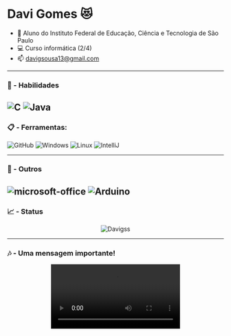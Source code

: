 # Davi Gomes 😻

- 📃 Aluno do Instituto Federal de Educação, Ciência e Tecnologia de São Paulo 
- 💻 Curso informática (2/4)
- 📫 davigsousa13@gmail.com
---

### 🏃 -  Habilidades

![C](https://img.shields.io/badge/-C-A8B9CC?logo=c&logoColor=black&style=for-the-badge)
![Java](https://img.shields.io/badge/Java-ED8B00?style=for-the-badge&logo=openjdk&logoColor=white)
---

### 📋 - Ferramentas:

![GitHub](https://img.shields.io/badge/github-%23121011.svg?style=for-the-badge&logo=github&logoColor=white)
![Windows](https://img.shields.io/badge/Windows-0078D6?style=for-the-badge&logo=windows&logoColor=white)
![Linux](https://img.shields.io/badge/Linux-FCC624?style=for-the-badge&logo=linux&logoColor=black)
![IntelliJ](https://img.shields.io/badge/IntelliJ-000000.svg?style=for-the-badge&logo=intellij-idea&logoColor=white)

---
### 🙏 - Outros

![microsoft-office](https://img.shields.io/badge/Office-D83B01?style=for-the-badge&logo=microsoft-office&logoColor=white)
![Arduino](https://img.shields.io/badge/-Arduino-00979D?style=for-the-badge&logo=Arduino&logoColor=white)
---

### 📈 - Status

<p align="center"> <img src="https://github-readme-stats.vercel.app/api?username=Davigss&show_icons=true&theme=radical" alt="Davigss" />
  
---

### 🎶 - Uma mensagem importante!

<p align="center"> <video src="https://github.com/Davigss/Davigss/assets/126773080/5dccbd3a-5e4e-4e3c-b5ed-ebadb9a656d8" />



   

